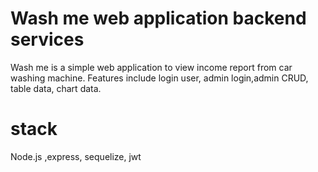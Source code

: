 # Wash me web application backend services
Wash me is a simple web application to view income report from car washing machine.
Features include login user, admin login,admin CRUD, table data, chart data.

# stack
Node.js ,express, sequelize, jwt
